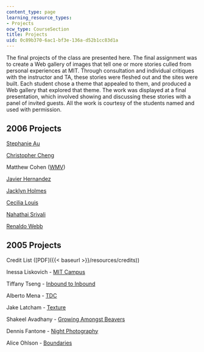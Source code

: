 ```yaml
---
content_type: page
learning_resource_types:
- Projects
ocw_type: CourseSection
title: Projects
uid: 0c89b370-6ac1-bf3e-136a-d52b1cc83d1a
---
```


The final projects of the class are presented here. The final assignment was to create a Web gallery of images that tell one or more stories culled from personal experiences at MIT. Through consultation and individual critiques with the instructor and TA, these stories were fleshed out and the sites were built. Each student chose a theme that appealed to them, and produced a Web gallery that explored that theme. The work was displayed at a final presentation, which involved showing and discussing these stories with a panel of invited guests. All the work is courtesy of the students named and used with permission.

2006 Projects
-------------

[Stephanie Au](/ans7870/4/4.A21/f06/projects/stephau/details01.html)

[Christopher Cheng](/ans7870/4/4.A21/f06/projects/cmcheng/index.htm)

Matthew Cohen ([WMV](/ans7870/4/4.A21/f06/projects/mattco/mattco.wmv))

[Javier Hernandez](/ans7870/4/4.A21/f06/projects/javihern/index.htm)

[Jacklyn Holmes](/ans7870/4/4.A21/f06/projects/jacklyn/index.htm)

[Cecilia Louis](/ans7870/4/4.A21/f06/projects/clouis10/index.htm)

[Nahathai Srivali](/ans7870/4/4.A21/f06/projects/nahathai/index.htm)

[Renaldo Webb](/ans7870/4/4.A21/f06/projects/webbr/index.html)

2005 Projects
-------------

Credit List ([PDF]({{< baseurl >}}/resources/credits))

Inessa Liskovich - [MIT Campus](/ans7870/4/4.A21/f05/projects/inessa/index.htm)

Tiffany Tseng - [Inbound to Inbound](/ans7870/4/4.A21/f05/projects/ttseng/index.htm)

Alberto Mena - [TDC](/ans7870/4/4.A21/f05/projects/mena/index.htm)

Jake Latcham - [Texture](/ans7870/4/4.A21/f05/projects/poncho/index.htm)

Shakeel Avadhany - [Growing Amongst Beavers](/ans7870/4/4.A21/f05/projects/avadhany/index.html)

Dennis Fantone - [Night Photography](/ans7870/4/4.A21/f05/projects/dfantone/index.htm)

Alice Ohlson - [Boundaries](/ans7870/4/4.A21/f05/projects/aohlson/index.htm)